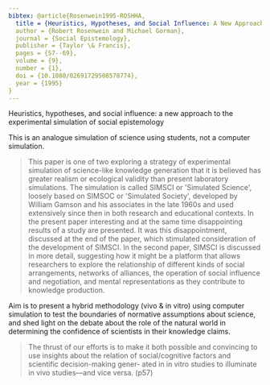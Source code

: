 ```yaml
---
bibtex: @article{Rosenwein1995-ROSHHA,
  title = {Heuristics, Hypotheses, and Social Influence: A New Approach to the Experimental Simulation of Social Epistemology},
  author = {Robert Rosenwein and Michael Gorman},
  journal = {Social Epistemology},
  publisher = {Taylor \& Francis},
  pages = {57--69},
  volume = {9},
  number = {1},
  doi = {10.1080/02691729508578774},
  year = {1995}
}
---
```



Heuristics, hypotheses, and social influence: a new approach to the experimental simulation of social epistemology

This is an analogue simulation of science using students, not a computer simulation.

> This paper is one of two exploring a strategy of experimental simulation of science-like knowledge generation that it is believed has greater realism or ecological validity than present laboratory simulations. The simulation is called SIMSCI or 'Simulated Science', loosely based on SIMSOC or 'Simulated Society', developed by William Gamson and his associates in the late 1960s and used extensively since then in both research and educational contexts. In the present paper interesting and at the same time disappointing results of a study are presented. It was this disappointment, discussed at the end of the paper, which stimulated consideration of the development of SIMSCI. In the second paper, SIMSCI is discussed in more detail, suggesting how it might be a platform that allows researchers to explore the relationship of different kinds of social arrangements, networks of alliances, the operation of social influence and negotiation, and mental representations as they contribute to knowledge production.

Aim is to present a hybrid methodology (vivo & in vitro) using computer simulation to test the boundaries of normative assumptions about science, and shed light on the debate about the role of the natural world in determining the confidence of scientists in their knowledge claims.

> The thrust of our efforts is to make it both possible and convincing to use insights about the relation of social/cognitive factors and scientific decision-making gener- ated in in vitro studies to illuminate in vivo studies—and vice versa. (p57)



